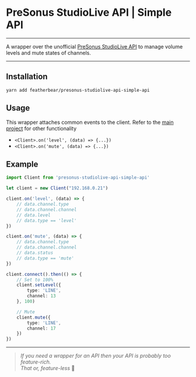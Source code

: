 # PreSonus StudioLive API | Simple API
---

A wrapper over the unofficial [PreSonus StudioLive API](https://featherbear.cc/presonus-studiolive-api/) to manage volume levels and mute states of channels.

---

## Installation

`yarn add featherbear/presonus-studiolive-api-simple-api`

## Usage

This wrapper attaches common events to the client. Refer to the [main project](https://featherbear.cc/presonus-studiolive-api) for other functionality

* `<Client>.on('level', (data) => {...})`
* `<Client>.on('mute', (data) => {...})`

## Example

```ts
import Client from 'presonus-studiolive-api-simple-api'

let client = new Client("192.168.0.21")

client.on('level', (data) => {
    // data.channel.type
    // data.channel.channel
    // data.level
    // data.type == 'level'
})

client.on('mute', (data) => {
    // data.channel.type
    // data.channel.channel
    // data.status
    // data.type == 'mute'
})

client.connect().then(() => {
    // Set to 100%
    client.setLevel({
        type: 'LINE',
        channel: 13
    }, 100)

    // Mute
    client.mute({
        type: 'LINE',
        channel: 17
    })
})
```

---

> _If you need a wrapper for an API then your API is probably too feature-rich._  
> _That or, feature-less_ 🤔
